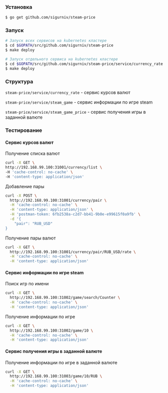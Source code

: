 ### Установка
```sh
$ go get github.com/sigurniv/steam-price
```

### Запуск
```sh
# Запуск всех сервисов на kubernetes кластере
$ cd $GOPATH/src/github.com/sigurniv/steam-price
$ make deploy

# Запуск отдельного сервиса на kubernetes кластере
$ cd $GOPATH/src/github.com/sigurniv/steam-price/service/currency_rate
$ make deploy
```

### Структура
`steam-price/service/currency_rate` - сервис курсов валют

`steam-price/service/steam_game` - сервис информации по игре steam

`steam-price/service/steam_game_price` - сервис получения игры в заданной валюте

### Тестирование
#### Сервис курсов валют
Получение списка валют
  ```sh     
curl -X GET \
  http://192.168.99.100:31001/currency/list \
  -H 'cache-control: no-cache' \
  -H 'content-type: application/json'
```

Добавление пары
```sh    
curl -X POST \
  http://192.168.99.100:31001/currency/pair \
  -H 'cache-control: no-cache' \
  -H 'content-type: application/json' \
  -H 'postman-token: 6fb2538a-c2d7-bb41-9b0e-e99615f0a9fb' \
  -d '{
	"pair": "RUB_USD"
}
```

Получение пары валют
```sh
curl -X GET \
  http://192.168.99.100:31001/currency/pair/RUB_USD/rate \
  -H 'cache-control: no-cache' \
  -H 'content-type: application/json'
```

#### Cервис информации по игре steam
Поиск игр по имени
```sh
curl -X GET \
  http://192.168.99.100:31002/game/search/Counter \
  -H 'cache-control: no-cache' \
  -H 'content-type: application/json'
```

Получение информации по игре
```sh
curl -X GET \
  http://192.168.99.100:31002/game/10 \
  -H 'cache-control: no-cache' \
  -H 'content-type: application/json'
```

#### Cервис получения игры в заданной валюте
Получение информации по игре в заданной валюте
```sh
curl -X GET \
  http://192.168.99.100:31003/game/10/RUB \
  -H 'cache-control: no-cache' \
  -H 'content-type: application/json'
```